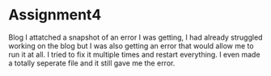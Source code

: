 # Assignment4
Blog
I attatched a snapshot of an error I was getting, I had already struggled working on the blog but I was also getting an error that would
allow me to run it at all. I tried to fix it multiple times and restart everything. I even made a totally seperate file and it still
gave me the error.
